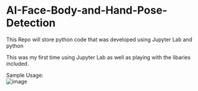 # AI-Face-Body-and-Hand-Pose-Detection
This Repo will store python code that was developed using Jupyter Lab and python

This was my first time using Jupyter Lab as well as playing with the libaries included. 

Sample Usage: \
![image](https://user-images.githubusercontent.com/49447734/159095827-3a952328-75d4-4017-9755-f9af5d1d79c3.png)
